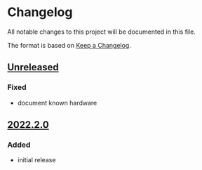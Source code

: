 # Changelog
All notable changes to this project will be documented in this file.

The format is based on [Keep a Changelog](https://keepachangelog.com/).

## [Unreleased]

### Fixed
- document known hardware

## [2022.2.0]

### Added
- initial release

[Unreleased]: https://gitlab.com/yaq/yaqd-adafruit/-/compare/v2022.2.0...main
[2022.2.0]: https://gitlab.com/yaq/yaqd-adafruit/-/tags/v2022.2.0
